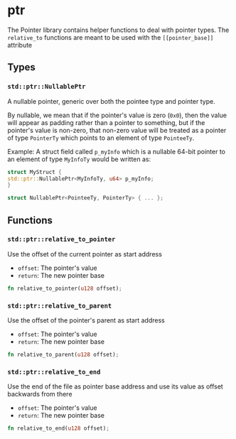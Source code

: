 # ptr
The Pointer library contains helper functions to deal with pointer types.
The `relative_to` functions are meant to be used with the `[[pointer_base]]` attribute


## Types

### `std::ptr::NullablePtr`

A nullable pointer, generic over both the pointee type and pointer type.

By nullable, we mean that if the pointer's value is zero (`0x0`), then the
value will appear as padding rather than a pointer to something, but
if the pointer's value is non-zero, that non-zero value will be treated as
a pointer of type `PointerTy` which points to an element of type `PointeeTy`.

Example:
A struct field called `p_myInfo` which is a nullable 64-bit pointer to an
element of type `MyInfoTy` would be written as:
```rust
struct MyStruct {
std::ptr::NullablePtr<MyInfoTy, u64> p_myInfo;
}
```

```rust
struct NullablePtr<PointeeTy, PointerTy> { ... };
```


## Functions

### `std::ptr::relative_to_pointer`

Use the offset of the current pointer as start address
- `offset`: The pointer's value
- `return`: The new pointer base


```rust
fn relative_to_pointer(u128 offset);
```

### `std::ptr::relative_to_parent`

Use the offset of the pointer's parent as start address
- `offset`: The pointer's value
- `return`: The new pointer base


```rust
fn relative_to_parent(u128 offset);
```

### `std::ptr::relative_to_end`

Use the end of the file as pointer base address and use its value as offset backwards from there
- `offset`: The pointer's value
- `return`: The new pointer base


```rust
fn relative_to_end(u128 offset);
```

